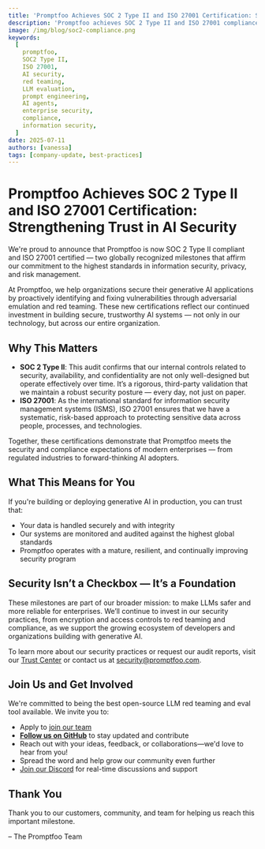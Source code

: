 ```yaml
---
title: 'Promptfoo Achieves SOC 2 Type II and ISO 27001 Certification: Strengthening Trust in AI Security'
description: 'Promptfoo achieves SOC 2 Type II and ISO 27001 compliance, demonstrating enterprise-grade security for AI red teaming and LLM evaluation tools.'
image: /img/blog/soc2-compliance.png
keywords:
  [
    promptfoo,
    SOC2 Type II,
    ISO 27001,
    AI security,
    red teaming,
    LLM evaluation,
    prompt engineering,
    AI agents,
    enterprise security,
    compliance,
    information security,
  ]
date: 2025-07-11
authors: [vanessa]
tags: [company-update, best-practices]
---
```


# Promptfoo Achieves SOC 2 Type II and ISO 27001 Certification: Strengthening Trust in AI Security

We're proud to announce that Promptfoo is now SOC 2 Type II compliant and ISO 27001 certified — two globally recognized milestones that affirm our commitment to the highest standards in information security, privacy, and risk management.

At Promptfoo, we help organizations secure their generative AI applications by proactively identifying and fixing vulnerabilities through adversarial emulation and red teaming. These new certifications reflect our continued investment in building secure, trustworthy AI systems — not only in our technology, but across our entire organization.

<!-- truncate -->

## Why This Matters

- **SOC 2 Type II**: This audit confirms that our internal controls related to security, availability, and confidentiality are not only well-designed but operate effectively over time. It’s a rigorous, third-party validation that we maintain a robust security posture — every day, not just on paper.
- **ISO 27001**: As the international standard for information security management systems (ISMS), ISO 27001 ensures that we have a systematic, risk-based approach to protecting sensitive data across people, processes, and technologies.

Together, these certifications demonstrate that Promptfoo meets the security and compliance expectations of modern enterprises — from regulated industries to forward-thinking AI adopters.

## What This Means for You

If you're building or deploying generative AI in production, you can trust that:

- Your data is handled securely and with integrity
- Our systems are monitored and audited against the highest global standards
- Promptfoo operates with a mature, resilient, and continually improving security program

## Security Isn’t a Checkbox — It’s a Foundation

These milestones are part of our broader mission: to make LLMs safer and more reliable for enterprises. We’ll continue to invest in our security practices, from encryption and access controls to red teaming and compliance, as we support the growing ecosystem of developers and organizations building with generative AI.

To learn more about our security practices or request our audit reports, visit our [Trust Center](https://trust.promptfoo.dev/) or contact us at security@promptfoo.com.

## Join Us and Get Involved

We're committed to being the best open-source LLM red teaming and eval tool available. We invite you to:

- Apply to [join our team](https://promptfoo.dev/careers)
- [**Follow us on GitHub**](https://github.com/promptfoo/promptfoo) to stay updated and contribute
- Reach out with your ideas, feedback, or collaborations—we'd love to hear from you!
- Spread the word and help grow our community even further
- [Join our Discord](https://discord.gg/promptfoo) for real-time discussions and support

## Thank You

Thank you to our customers, community, and team for helping us reach this important milestone.

– The Promptfoo Team
